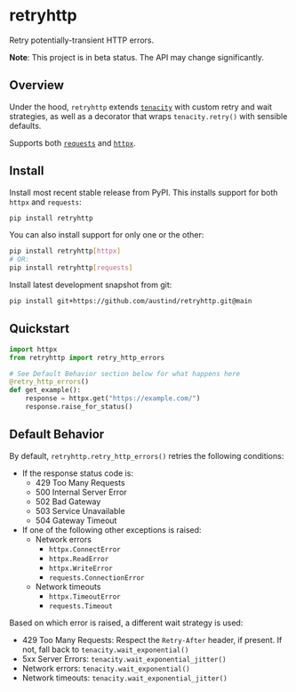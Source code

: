 # retryhttp

Retry potentially-transient HTTP errors.

**Note**: This project is in beta status. The API may change significantly.

## Overview

Under the hood, `retryhttp` extends [`tenacity`](https://github.com/jd/tenacity) with custom retry and wait strategies, as well as a decorator that wraps `tenacity.retry()` with sensible defaults.

Supports both [`requests`](https://github.com/psf/requests) and [`httpx`](https://github.com/encode/httpx).

## Install

Install most recent stable release from PyPI. This installs support for both `httpx` and `requests`:

```bash
pip install retryhttp
```

You can also install support for only one or the other:

```bash
pip install retryhttp[httpx]
# OR:
pip install retryhttp[requests]
```

Install latest development snapshot from git:

```bash
pip install git+https://github.com/austind/retryhttp.git@main
```

## Quickstart



```python
import httpx
from retryhttp import retry_http_errors

# See Default Behavior section below for what happens here
@retry_http_errors()
def get_example():
    response = httpx.get("https://example.com/")
    response.raise_for_status()

```

## Default Behavior

By default, `retryhttp.retry_http_errors()` retries the following conditions:

* If the response status code is:
  * 429 Too Many Requests
  * 500 Internal Server Error
  * 502 Bad Gateway
  * 503 Service Unavailable
  * 504 Gateway Timeout
* If one of the following other exceptions is raised:
  * Network errors
    * `httpx.ConnectError`
    * `httpx.ReadError`
    * `httpx.WriteError`
    * `requests.ConnectionError`
  * Network timeouts
    * `httpx.TimeoutError`
    * `requests.Timeout`

Based on which error is raised, a different wait strategy is used:

* 429 Too Many Requests: Respect the `Retry-After` header, if present. If not, fall back to `tenacity.wait_exponential()`
* 5xx Server Errors: `tenacity.wait_exponential_jitter()`
* Network errors: `tenacity.wait_exponential()`
* Network timeouts: `tenacity.wait_exponential_jitter()`


